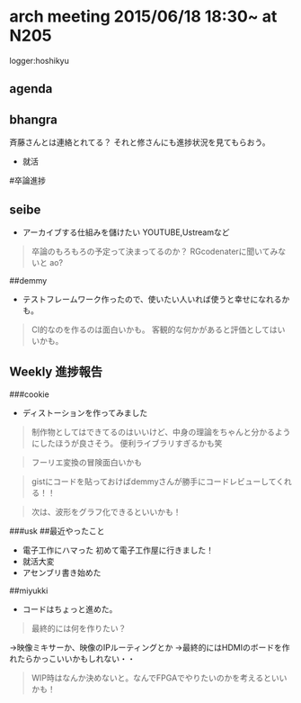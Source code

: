 arch meeting 2015/06/18 18:30~ at N205
=====
logger:hoshikyu

agenda
------

## bhangra

斉藤さんとは連絡とれてる？
それと修さんにも進捗状況を見てもらおう。

* 就活

#卒論進捗
## seibe

* アーカイブする仕組みを儲けたい
YOUTUBE,Ustreamなど

>卒論のもろもろの予定って決まってるのか？
>RGcodenaterに聞いてみないと
>ao?


##demmy
* テストフレームワーク作ったので、使いたい人いれば使うと幸せになれるかも。

>CI的なのを作るのは面白いかも。
>客観的な何かがあると評価としてはいいかも。

## Weekly 進捗報告

###cookie
* ディストーションを作ってみました

>制作物としてはできてるのはいいけど、中身の理論をちゃんと分かるようにしたほうが良さそう。
>便利ライブラリすぎるかも笑

>フーリエ変換の冒険面白いかも

>gistにコードを貼っておけばdemmyさんが勝手にコードレビューしてくれる！！

>次は、波形をグラフ化できるといいかも！

###usk
##最近やったこと
* 電子工作にハマった
初めて電子工作屋に行きました！
* 就活大変
* アセンブリ書き始めた

##miyukki

* コードはちょっと進めた。

>最終的には何を作りたい？

→映像ミキサーか、映像のIPルーティングとか
→最終的にはHDMIのボードを作れたらかっこいいかもしれない・・

>WIP時はなんか決めないと。なんでFPGAでやりたいのかを考えるといいかも！
